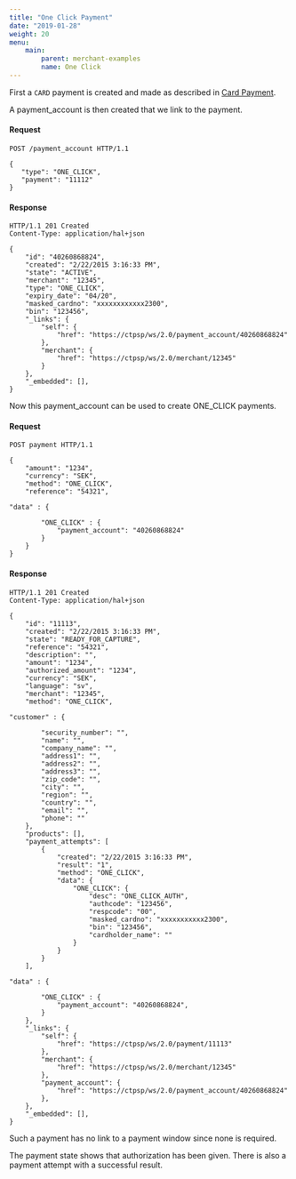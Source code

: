 ```yaml
---
title: "One Click Payment"
date: "2019-01-28"
weight: 20
menu: 
    main:
        parent: merchant-examples
        name: One Click
---
```

First a `CARD` payment is created and made as described in [Card Payment](../card-payment).

A payment_account is then created that we link to the payment.

#### Request
```http
POST /payment_account HTTP/1.1

{
   "type": "ONE_CLICK",
   "payment": "11112"
}
```

#### Response
```http
HTTP/1.1 201 Created
Content-Type: application/hal+json

{
    "id": "40260868824",
    "created": "2/22/2015 3:16:33 PM",
    "state": "ACTIVE",
    "merchant": "12345",
    "type": "ONE_CLICK",
    "expiry_date": "04/20",
    "masked_cardno": "xxxxxxxxxxxx2300",
    "bin": "123456",
    "_links": {
        "self": {
            "href": "https://ctpsp/ws/2.0/payment_account/40260868824"
        },
        "merchant": {
            "href": "https://ctpsp/ws/2.0/merchant/12345"
        }
    },
    "_embedded": [],
}
```
Now this payment_account can be used to create ONE_CLICK payments.

#### Request
```http
POST payment HTTP/1.1

{
    "amount": "1234",
    "currency": "SEK",
    "method": "ONE_CLICK",
    "reference": "54321",

"data" : {

        "ONE_CLICK" : {
            "payment_account": "40260868824"
        }
    }
}
```

#### Response
```http
HTTP/1.1 201 Created
Content-Type: application/hal+json

{
    "id": "11113",
    "created": "2/22/2015 3:16:33 PM",
    "state": "READY_FOR_CAPTURE",
    "reference": "54321",
    "description": "",
    "amount": "1234",
    "authorized_amount": "1234",
    "currency": "SEK",
    "language": "sv",
    "merchant": "12345",
    "method": "ONE_CLICK",

"customer" : {

        "security_number": "",
        "name": "",
        "company_name": "",
        "address1": "",
        "address2": "",
        "address3": "",
        "zip_code": "",
        "city": "",
        "region": "",
        "country": "",
        "email": "",
        "phone": ""
    },
    "products": [],
    "payment_attempts": [
        {
            "created": "2/22/2015 3:16:33 PM",
            "result": "1",
            "method": "ONE_CLICK",
            "data": {
                "ONE_CLICK": {
                    "desc": "ONE_CLICK_AUTH",
                    "authcode": "123456",
                    "respcode": "00",
                    "masked_cardno": "xxxxxxxxxxx2300",
                    "bin": "123456",
                    "cardholder_name": ""
                }
            }
        }
    ],

"data" : {

        "ONE_CLICK" : {
            "payment_account": "40260868824",
        }
    },
    "_links": {
        "self": {
            "href": "https://ctpsp/ws/2.0/payment/11113"
        },
        "merchant": {
            "href": "https://ctpsp/ws/2.0/merchant/12345"
        },
        "payment_account": {
            "href": "https://ctpsp/ws/2.0/payment_account/40260868824"
        },
    },
    "_embedded": [],
}
```

Such a payment has no link to a payment window since none is required.

The payment state shows that authorization has been given. There is also a payment attempt with a successful result.
